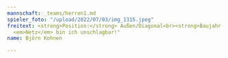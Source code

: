 ```yaml
---
mannschaft: _teams/herren1.md
spieler_foto: "/upload/2022/07/03/img_1315.jpeg"
freitext: <strong>Position:</strong> Außen/Diagonal<br><strong>Baujahr:</strong> 1986<br>"Im
  <em>Netz</em> bin ich unschlagbar!"
name: Björn Kohnen

---
```

